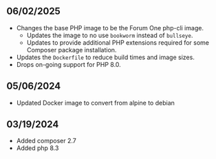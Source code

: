 06/02/2025
---------
- Changes the base PHP image to be the Forum One php-cli image.
  - Updates the image to no use `bookworm` instead of `bullseye`.
  - Updates to provide additional PHP extensions required for some Composer package installation.
- Updates the `Dockerfile` to reduce build times and image sizes.
- Drops on-going support for PHP 8.0.

05/06/2024
----------
- Updated Docker image to convert from alpine to debian

03/19/2024
----------
- Added composer 2.7
- Added php 8.3
